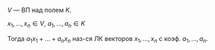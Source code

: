 $V$ — ВП над полем $K$.

$x_{1}, \dots, x_{n} \in V,\ a_{1},\dots, a_{n} \in K$

Тогда $a_{1}x_{1}+\dots+a_{n}x_{n}$ наз-ся ЛК векторов $x_{1}, \dots, x_{n}$ с коэф. $a_{1}, \dots, a_{n}$.